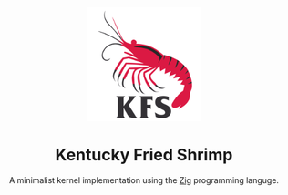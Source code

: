 <p align="center">
  <img src="https://github.com/riblanc/kfs/blob/main/assets/logo.svg?raw=True" width="200px">
</p>
<div align="center">

# Kentucky Fried Shrimp
A minimalist kernel implementation using the [Zig](https://ziglang.org/) programming languge.
</div>
